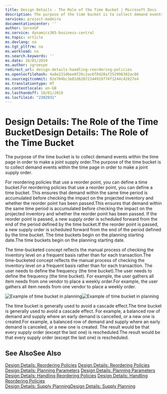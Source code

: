 ```yaml
---
title: Design Details - The Role of the Time Bucket | Microsoft Docs
description: The purpose of the time bucket is to collect demand events within the time page in order to make a joint supply order.
services: project-madeira
documentationcenter: ''
author: SorenGP
ms.service: dynamics365-business-central
ms.topic: article
ms.devlang: na
ms.tgt_pltfrm: na
ms.workload: na
ms.search.keywords: ''
ms.date: 10/01/2019
ms.author: sgroespe
redirect_url: design-details-handling-reordering-policies
ms.openlocfilehash: 4a8e231dbee8f26c2ac6f0420af252996302ac86
ms.sourcegitcommit: 02e704bc3e01d62072144919774f1244c42827e4
ms.translationtype: HT
ms.contentlocale: en-GB
ms.lasthandoff: 10/01/2019
ms.locfileid: "2302931"
---
```

# <a name="design-details-the-role-of-the-time-bucket"></a><span data-ttu-id="b251b-103">Design Details: The Role of the Time Bucket</span><span class="sxs-lookup"><span data-stu-id="b251b-103">Design Details: The Role of the Time Bucket</span></span>
<span data-ttu-id="b251b-104">The purpose of the time bucket is to collect demand events within the time page in order to make a joint supply order.</span><span class="sxs-lookup"><span data-stu-id="b251b-104">The purpose of the time bucket is to collect demand events within the time page in order to make a joint supply order.</span></span>  

 <span data-ttu-id="b251b-105">For reordering policies that use a reorder point, you can define a time bucket.</span><span class="sxs-lookup"><span data-stu-id="b251b-105">For reordering policies that use a reorder point, you can define a time bucket.</span></span> <span data-ttu-id="b251b-106">This ensures that demand within the same time period is accumulated before checking the impact on the projected inventory and whether the reorder point has been passed.</span><span class="sxs-lookup"><span data-stu-id="b251b-106">This ensures that demand within the same time period is accumulated before checking the impact on the projected inventory and whether the reorder point has been passed.</span></span> <span data-ttu-id="b251b-107">If the reorder point is passed, a new supply order is scheduled forward from the end of the period defined by the time bucket.</span><span class="sxs-lookup"><span data-stu-id="b251b-107">If the reorder point is passed, a new supply order is scheduled forward from the end of the period defined by the time bucket.</span></span> <span data-ttu-id="b251b-108">The time buckets begin on the planning starting date.</span><span class="sxs-lookup"><span data-stu-id="b251b-108">The time buckets begin on the planning starting date.</span></span>  

 <span data-ttu-id="b251b-109">The time-bucketed concept reflects the manual process of checking the inventory level on a frequent basis rather than for each transaction.</span><span class="sxs-lookup"><span data-stu-id="b251b-109">The time-bucketed concept reflects the manual process of checking the inventory level on a frequent basis rather than for each transaction.</span></span> <span data-ttu-id="b251b-110">The user needs to define the frequency (the time bucket).</span><span class="sxs-lookup"><span data-stu-id="b251b-110">The user needs to define the frequency (the time bucket).</span></span> <span data-ttu-id="b251b-111">For example, the user gathers all item needs from one vendor to place a weekly order.</span><span class="sxs-lookup"><span data-stu-id="b251b-111">For example, the user gathers all item needs from one vendor to place a weekly order.</span></span>  

 <span data-ttu-id="b251b-112">![Example of time bucket in planning](media/nav_app_supply_planning_2_reorder_cycle.png "Example of time bucket in planning")</span><span class="sxs-lookup"><span data-stu-id="b251b-112">![Example of time bucket in planning](media/nav_app_supply_planning_2_reorder_cycle.png "Example of time bucket in planning")</span></span>  

 <span data-ttu-id="b251b-113">The time bucket is generally used to avoid a cascade effect.</span><span class="sxs-lookup"><span data-stu-id="b251b-113">The time bucket is generally used to avoid a cascade effect.</span></span> <span data-ttu-id="b251b-114">For example, a balanced row of demand and supply where an early demand is cancelled, or a new one is created.</span><span class="sxs-lookup"><span data-stu-id="b251b-114">For example, a balanced row of demand and supply where an early demand is canceled, or a new one is created.</span></span> <span data-ttu-id="b251b-115">The result would be that every supply order (except the last one) is rescheduled.</span><span class="sxs-lookup"><span data-stu-id="b251b-115">The result would be that every supply order (except the last one) is rescheduled.</span></span>  

## <a name="see-also"></a><span data-ttu-id="b251b-116">See Also</span><span class="sxs-lookup"><span data-stu-id="b251b-116">See Also</span></span>  
 <span data-ttu-id="b251b-117">[Design Details: Reordering Policies](design-details-reordering-policies.md) </span><span class="sxs-lookup"><span data-stu-id="b251b-117">[Design Details: Reordering Policies](design-details-reordering-policies.md) </span></span>  
 <span data-ttu-id="b251b-118">[Design Details: Planning Parameters](design-details-planning-parameters.md) </span><span class="sxs-lookup"><span data-stu-id="b251b-118">[Design Details: Planning Parameters](design-details-planning-parameters.md) </span></span>  
 <span data-ttu-id="b251b-119">[Design Details: Handling Reordering Policies](design-details-handling-reordering-policies.md) </span><span class="sxs-lookup"><span data-stu-id="b251b-119">[Design Details: Handling Reordering Policies](design-details-handling-reordering-policies.md) </span></span>  
 [<span data-ttu-id="b251b-120">Design Details: Supply Planning</span><span class="sxs-lookup"><span data-stu-id="b251b-120">Design Details: Supply Planning</span></span>](design-details-supply-planning.md)
